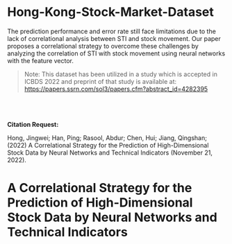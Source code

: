 # Hong-Kong-Stock-Market-Dataset


The prediction performance and error rate still face limitations due to the lack of correlational analysis between STI and stock movement. Our paper proposes a correlational strategy to overcome these challenges by analyzing the correlation of STI with stock movement using neural networks with the feature vector.

> Note: This dataset has been utilized in a study which is accepted in ICBDS 2022 and preprint of that study is available at:
https://papers.ssrn.com/sol3/papers.cfm?abstract_id=4282395

\
\
\
**Citation Request:** 

Hong, Jingwei; Han, Ping; Rasool, Abdur; Chen, Hui; Jiang, Qingshan; (2022) A Correlational Strategy for the Prediction of High-Dimensional Stock Data by Neural Networks and Technical Indicators (November 21, 2022).


# A Correlational Strategy for the Prediction of High-Dimensional Stock Data by Neural Networks and Technical Indicators



